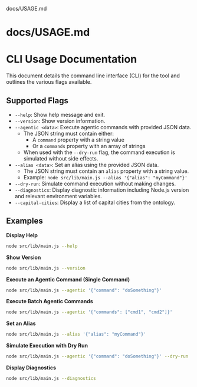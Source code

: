 docs/USAGE.md
# docs/USAGE.md
# CLI Usage Documentation

This document details the command line interface (CLI) for the tool and outlines the various flags available.

## Supported Flags

- `--help`: Show help message and exit.
- `--version`: Show version information.
- `--agentic <data>`: Execute agentic commands with provided JSON data.
  - The JSON string must contain either:
    - A `command` property with a string value
    - Or a `commands` property with an array of strings
  - When used with the `--dry-run` flag, the command execution is simulated without side effects.
- `--alias <data>`: Set an alias using the provided JSON data.
  - The JSON string must contain an `alias` property with a string value. 
  - Example: `node src/lib/main.js --alias '{"alias": "myCommand"}'`
- `--dry-run`: Simulate command execution without making changes.
- `--diagnostics`: Display diagnostic information including Node.js version and relevant environment variables.
- `--capital-cities`: Display a list of capital cities from the ontology.

## Examples

**Display Help**

```bash
node src/lib/main.js --help
```

**Show Version**

```bash
node src/lib/main.js --version
```

**Execute an Agentic Command (Single Command)**

```bash
node src/lib/main.js --agentic '{"command": "doSomething"}'
```

**Execute Batch Agentic Commands**

```bash
node src/lib/main.js --agentic '{"commands": ["cmd1", "cmd2"]}'
```

**Set an Alias**

```bash
node src/lib/main.js --alias '{"alias": "myCommand"}'
```

**Simulate Execution with Dry Run**

```bash
node src/lib/main.js --agentic '{"command": "doSomething"}' --dry-run
```

**Display Diagnostics**

```bash
node src/lib/main.js --diagnostics
```
